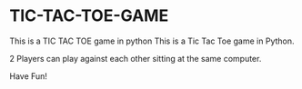 # TIC-TAC-TOE-GAME
This is a TIC TAC TOE game in python
This is a Tic Tac Toe game in Python.

2 Players can play against each other sitting at the same computer.

Have Fun!
